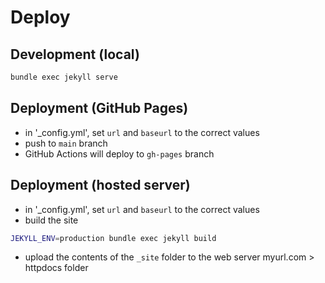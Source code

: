 # Deploy

## Development (local)

```bash
bundle exec jekyll serve
```

## Deployment (GitHub Pages)

- in '_config.yml', set `url` and `baseurl` to the correct values
- push to `main` branch
- GitHub Actions will deploy to `gh-pages` branch

## Deployment (hosted server)

- in '_config.yml', set `url` and `baseurl` to the correct values
- build the site
```bash
JEKYLL_ENV=production bundle exec jekyll build
```
- upload the contents of the `_site` folder to the web server myurl.com > httpdocs folder





